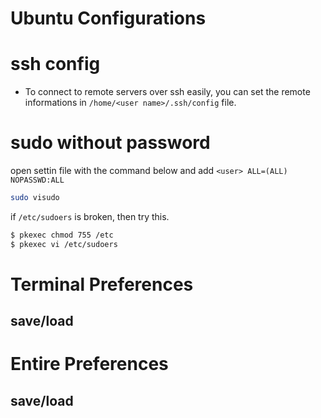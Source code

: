 # Ubuntu Configurations


# ssh config
- To connect to remote servers over ssh easily, you can set the remote informations in `/home/<user name>/.ssh/config` file.




# sudo without password

open settin file with the command below and add  `<user> ALL=(ALL) NOPASSWD:ALL`
```sh
sudo visudo
```

if `/etc/sudoers` is broken, then try this. 
```sh
$ pkexec chmod 755 /etc
$ pkexec vi /etc/sudoers
```



# Terminal Preferences



## save/load



# Entire Preferences




## save/load

